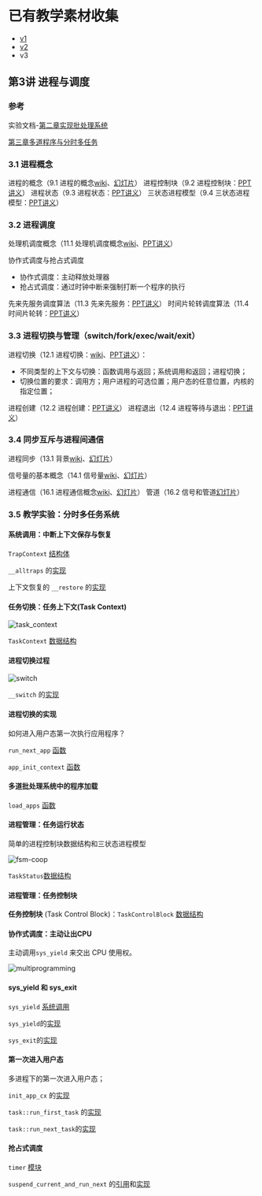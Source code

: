# 已有教学素材收集

* [v1](https://github.com/LearningOS/os-lectures/blob/57187673ab9e28379108a50808c53d26ea88f2b2/lecture03/ref.md)
* [v2](https://github.com/LearningOS/os-lectures/blob/8dc5af59fb5f79fef2d9ee26915863648a3da9af/lecture03/ref.md)
* v3

## 第3讲 进程与调度
### 参考

实验文档-[第二章实现批处理系统](https://rcore-os.github.io/rCore-Tutorial-Book-v3/chapter2/3batch-system.html#id1)

[第三章多道程序与分时多任务](https://rcore-os.github.io/rCore-Tutorial-Book-v3/chapter3/index.html)

### 3.1 进程概念

进程的概念（9.1 进程的概念[wiki](https://os.cs.tsinghua.edu.cn/oscourse/OS2020spring/lecture09)、[幻灯片]()）
进程控制块（9.2 进程控制块：[PPT讲义](http://os.cs.tsinghua.edu.cn/oscourse/OS2018spring/lecture11?action=AttachFile&do=get&target=20180402-11-2-进程控制块.pptx)）
进程状态（9.3 进程状态：[PPT讲义](http://os.cs.tsinghua.edu.cn/oscourse/OS2015/lecture11?action=AttachFile&do=get&target=11-3-进程状态.pptx)）
三状态进程模型（9.4 三状态进程模型：[PPT讲义](http://os.cs.tsinghua.edu.cn/oscourse/OS2015/lecture11?action=AttachFile&do=get&target=11-4-三状态进程模型.pptx)）

### 3.2 进程调度

处理机调度概念（11.1 处理机调度概念[wiki](https://os.cs.tsinghua.edu.cn/oscourse/OS2020spring/lecture11)、[PPT讲义](http://os.cs.tsinghua.edu.cn/oscourse/OS2015/lecture15?action=AttachFile&do=get&target=15-1.pptx)）

协作式调度与抢占式调度
 * 协作式调度：主动释放处理器
 * 抢占式调度：通过时钟中断来强制打断一个程序的执行

先来先服务调度算法（11.3 先来先服务：[PPT讲义](http://os.cs.tsinghua.edu.cn/oscourse/OS2015/lecture15?action=AttachFile&do=get&target=15-3.pptx)）
时间片轮转调度算法（11.4 时间片轮转：[PPT讲义](http://os.cs.tsinghua.edu.cn/oscourse/OS2015/lecture15?action=AttachFile&do=get&target=15-4.pptx)）

### 3.3 进程切换与管理（switch/fork/exec/wait/exit）

进程切换（12.1 进程切换：[wiki](https://os.cs.tsinghua.edu.cn/oscourse/OS2020spring/lecture10)、[PPT讲义](http://os.cs.tsinghua.edu.cn/oscourse/OS2015/lecture12?action=AttachFile&do=get&target=12-1.pptx)）：

* 不同类型的上下文与切换：函数调用与返回；系统调用和返回；进程切换；
* 切换位置的要求：调用方；用户进程的可选位置；用户态的任意位置，内核的指定位置；

进程创建（12.2 进程创建：[PPT讲义](http://os.cs.tsinghua.edu.cn/oscourse/OS2015/lecture12?action=AttachFile&do=get&target=12-2.pptx)）
进程退出（12.4 进程等待与退出：[PPT讲义](http://os.cs.tsinghua.edu.cn/oscourse/OS2015/lecture12?action=AttachFile&do=get&target=12-4.pptx)）

### 3.4 同步互斥与进程间通信

进程同步（13.1 背景[wiki](https://os.cs.tsinghua.edu.cn/oscourse/OS2020spring/lecture13)、[幻灯片](os.cs.tsinghua.edu.cn/oscourse/OS2015/lecture17?action=AttachFile&do=get&target=17-1%E8%83%8C%E6%99%AF.pptx)）

信号量的基本概念（14.1 信号量[wiki](https://os.cs.tsinghua.edu.cn/oscourse/OS2020spring/lecture14)、[幻灯片](https://os.cs.tsinghua.edu.cn/oscourse/OS2020spring/lecture14?action=AttachFile&do=view&target=20200402-18-1.pptx)）

进程通信（16.1 进程通信概念[wiki](https://os.cs.tsinghua.edu.cn/oscourse/OS2020spring/lecture16)、[幻灯片](os.cs.tsinghua.edu.cn/oscourse/OS2015/lecture20?action=AttachFile&do=get&target=20-5.pptx)）
管道（16.2 信号和管道[幻灯片](http://os.cs.tsinghua.edu.cn/oscourse/OS2015/lecture20?action=AttachFile&do=get&target=20-6.pptx)）

### 3.5 教学实验：分时多任务系统

#### 系统调用：中断上下文保存与恢复

`TrapContext` [结构体](https://github.com/rcore-os/rCore-Tutorial-v3/blob/ch3-coop/os/src/trap/context.rs#L4)

`__alltraps` 的[实现](https://github.com/rcore-os/rCore-Tutorial-v3/blob/ch3-coop/os/src/trap/trap.S#L12)

上下文恢复的 `__restore` 的[实现](https://github.com/rcore-os/rCore-Tutorial-v3/blob/ch3-coop/os/src/trap/trap.S#L40)

#### 任务切换：任务上下文(Task Context)

![task_context](/Users/xyong/github/os-lectures/lecture03/figs/task_context.png)

 `TaskContext` [数据结构](https://github.com/rcore-os/rCore-Tutorial-v3/blob/ch3-coop/os/src/task/context.rs#L2)

#### 进程切换过程

![switch](/Users/xyong/github/os-lectures/lecture03/figs/switch.png)

`__switch` 的[实现](https://github.com/rcore-os/rCore-Tutorial-v3/blob/ch3-coop/os/src/task/switch.S#L10)

#### 进程切换的实现

如何进入用户态第一次执行应用程序？

 `run_next_app` [函数](https://github.com/rcore-os/rCore-Tutorial-v3/blob/ch2/os/src/batch.rs#L116)

 `app_init_context` [函数](https://github.com/rcore-os/rCore-Tutorial-v3/blob/ch2/os/src/trap/context.rs#L12)

#### 多道批处理系统中的程序加载

 `load_apps` [函数](https://github.com/rcore-os/rCore-Tutorial-v3/blob/ch3-coop/os/src/loader.rs#L55)

#### 进程管理：任务运行状态

简单的进程控制块数据结构和三状态进程模型

![fsm-coop](/Users/xyong/github/os-lectures/lecture03/figs/fsm-coop.png)

```TaskStatus```[数据结构](https://github.com/rcore-os/rCore-Tutorial-v3/blob/ch3-coop/os/src/task/task.rs#L13)

#### 进程管理：任务控制块

**任务控制块** (Task Control Block)：```TaskControlBlock``` [数据结构](https://github.com/rcore-os/rCore-Tutorial-v3/blob/ch3-coop/os/src/task/task.rs#L1)

#### 协作式调度：主动让出CPU

主动调用`sys_yield` 来交出 CPU 使用权。

![multiprogramming](/Users/xyong/github/os-lectures/lecture03/figs/multiprogramming.png)

#### sys_yield 和 sys_exit

 `sys_yield` [系统调用](https://github.com/rcore-os/rCore-Tutorial-v3/blob/ch3/user/src/syscall.rs#L27)

```sys_yield```的[实现](https://github.com/rcore-os/rCore-Tutorial-v3/blob/ch3/os/src/syscall/process.rs#L13)

```sys_exit```的[实现](https://github.com/rcore-os/rCore-Tutorial-v3/blob/ch3/os/src/syscall/process.rs#L7)

#### 第一次进入用户态

多进程下的第一次进入用户态；

 `init_app_cx` 的[实现](https://github.com/rcore-os/rCore-Tutorial-v3/blob/ch3/os/src/loader.rs#L82)

 `task::run_first_task` 的[实现](https://github.com/rcore-os/rCore-Tutorial-v3/blob/ch3/os/src/task/mod.rs#L48)

```task::run_next_task```的[实现](https://github.com/rcore-os/rCore-Tutorial-v3/blob/ch3/os/src/task/mod.rs#L82)

#### 抢占式调度

`timer` [模块](https://github.com/rcore-os/rCore-Tutorial-v3/blob/ch3/os/src/timer.rs#L12)

`suspend_current_and_run_next` 的[引用](https://github.com/rcore-os/rCore-Tutorial-v3/blob/ch3/os/src/trap/mod.rs#L53)和[实现](https://github.com/rcore-os/rCore-Tutorial-v3/blob/ch3/os/src/task/mod.rs#L119)


